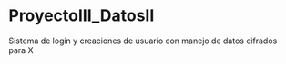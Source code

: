 # ProyectoIII_DatosII

Sistema de login y creaciones de usuario con manejo de datos cifrados para X
